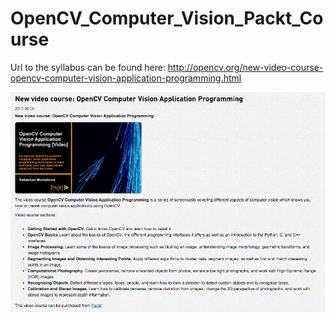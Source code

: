 # OpenCV_Computer_Vision_Packt_Course

Url to the syllabus can be found here:
http://opencv.org/new-video-course-opencv-computer-vision-application-programming.html

![alt tag](https://github.com/OverRatedTech/OpenCV_Computer_Vision_Packt_Course/blob/master/Online_Course.png)
